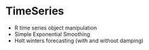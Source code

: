 # TimeSeries

- R time series object manipulation
- Simple Exponential Smoothing
- Holt winters forecasting (with and without damping)
